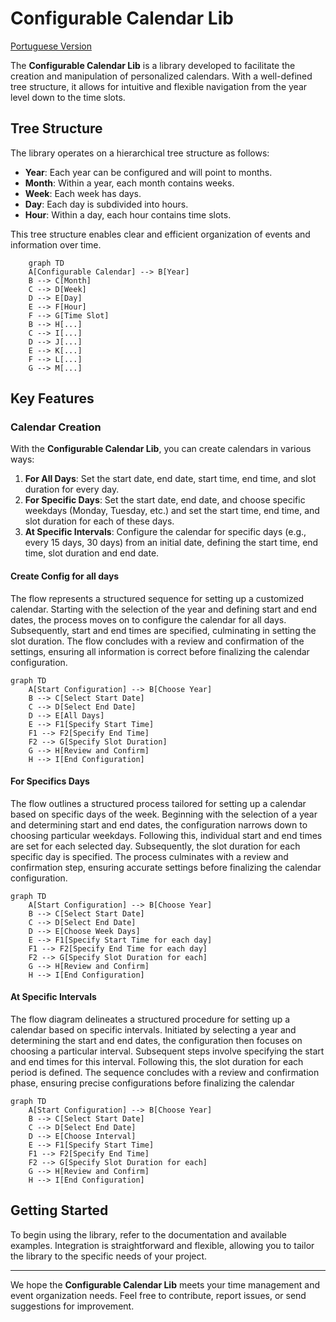 # Configurable Calendar Lib

[Portuguese Version](./LEIAME.md)

The **Configurable Calendar Lib** is a library developed to facilitate the creation and manipulation of personalized calendars. With a well-defined tree structure, it allows for intuitive and flexible navigation from the year level down to the time slots.

## Tree Structure

The library operates on a hierarchical tree structure as follows:

- **Year**: Each year can be configured and will point to months.
- **Month**: Within a year, each month contains weeks.
- **Week**: Each week has days.
- **Day**: Each day is subdivided into hours.
- **Hour**: Within a day, each hour contains time slots.

This tree structure enables clear and efficient organization of events and information over time.

```mermaid
    graph TD
    A[Configurable Calendar] --> B[Year]
    B --> C[Month]
    C --> D[Week]
    D --> E[Day]
    E --> F[Hour]
    F --> G[Time Slot]
    B --> H[...]
    C --> I[...]
    D --> J[...]
    E --> K[...]
    F --> L[...]
    G --> M[...]
```

## Key Features

### Calendar Creation

With the **Configurable Calendar Lib**, you can create calendars in various ways:

1. **For All Days**: Set the start date, end date, start time, end time, and slot duration for every day.
2. **For Specific Days**: Set the start date, end date, and choose specific weekdays (Monday, Tuesday, etc.) and set the start time, end time, and slot duration for each of these days.
3. **At Specific Intervals**: Configure the calendar for specific days (e.g., every 15 days, 30 days) from an initial date, defining the start time, end time, slot duration and end date.

#### Create Config for all days

The flow represents a structured sequence for setting up a customized calendar. Starting with the selection of the year and defining start and end dates, the process moves on to configure the calendar for all days. Subsequently, start and end times are specified, culminating in setting the slot duration. The flow concludes with a review and confirmation of the settings, ensuring all information is correct before finalizing the calendar configuration.

```mermaid
graph TD
    A[Start Configuration] --> B[Choose Year]
    B --> C[Select Start Date]
    C --> D[Select End Date]
    D --> E[All Days]
    E --> F1[Specify Start Time]
    F1 --> F2[Specify End Time]
    F2 --> G[Specify Slot Duration]
    G --> H[Review and Confirm]
    H --> I[End Configuration]
```

#### For Specifics Days

The flow outlines a structured process tailored for setting up a calendar based on specific days of the week. Beginning with the selection of a year and determining start and end dates, the configuration narrows down to choosing particular weekdays. Following this, individual start and end times are set for each selected day. Subsequently, the slot duration for each specific day is specified. The process culminates with a review and confirmation step, ensuring accurate settings before finalizing the calendar configuration.

```mermaid
graph TD
    A[Start Configuration] --> B[Choose Year]
    B --> C[Select Start Date]
    C --> D[Select End Date]
    D --> E[Choose Week Days]
    E --> F1[Specify Start Time for each day]
    F1 --> F2[Specify End Time for each day]
    F2 --> G[Specify Slot Duration for each]
    G --> H[Review and Confirm]
    H --> I[End Configuration]
```

#### At Specific Intervals

The flow diagram delineates a structured procedure for setting up a calendar based on specific intervals. Initiated by selecting a year and determining the start and end dates, the configuration then focuses on choosing a particular interval. Subsequent steps involve specifying the start and end times for this interval. Following this, the slot duration for each period is defined. The sequence concludes with a review and confirmation phase, ensuring precise configurations before finalizing the calendar 

```mermaid
graph TD
    A[Start Configuration] --> B[Choose Year]
    B --> C[Select Start Date]
    C --> D[Select End Date]
    D --> E[Choose Interval]
    E --> F1[Specify Start Time]
    F1 --> F2[Specify End Time]
    F2 --> G[Specify Slot Duration for each]
    G --> H[Review and Confirm]
    H --> I[End Configuration]
```

## Getting Started

To begin using the library, refer to the documentation and available examples. Integration is straightforward and flexible, allowing you to tailor the library to the specific needs of your project.

---

We hope the **Configurable Calendar Lib** meets your time management and event organization needs. Feel free to contribute, report issues, or send suggestions for improvement.
